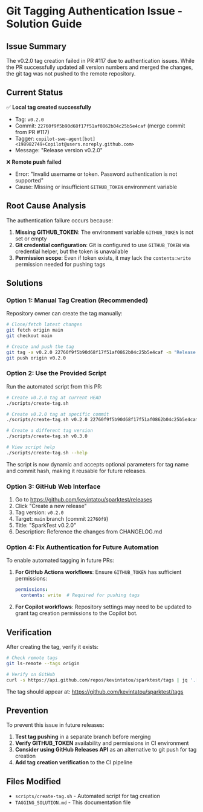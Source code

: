 # Git Tagging Authentication Issue - Solution Guide

## Issue Summary

The v0.2.0 tag creation failed in PR #117 due to authentication issues. While the PR successfully updated all version numbers and merged the changes, the git tag was not pushed to the remote repository.

## Current Status

✅ **Local tag created successfully**
- Tag: `v0.2.0` 
- Commit: `22760f9f5b90d68f17f51af0862b04c25b5e4caf` (merge commit from PR #117)
- Tagger: `copilot-swe-agent[bot] <198982749+Copilot@users.noreply.github.com>`
- Message: "Release version v0.2.0"

❌ **Remote push failed**
- Error: "Invalid username or token. Password authentication is not supported"
- Cause: Missing or insufficient `GITHUB_TOKEN` environment variable

## Root Cause Analysis

The authentication failure occurs because:

1. **Missing GITHUB_TOKEN**: The environment variable `GITHUB_TOKEN` is not set or empty
2. **Git credential configuration**: Git is configured to use `GITHUB_TOKEN` via credential helper, but the token is unavailable
3. **Permission scope**: Even if token exists, it may lack the `contents:write` permission needed for pushing tags

## Solutions

### Option 1: Manual Tag Creation (Recommended)

Repository owner can create the tag manually:

```bash
# Clone/fetch latest changes
git fetch origin main
git checkout main

# Create and push the tag
git tag -a v0.2.0 22760f9f5b90d68f17f51af0862b04c25b5e4caf -m "Release version v0.2.0"
git push origin v0.2.0
```

### Option 2: Use the Provided Script

Run the automated script from this PR:

```bash
# Create v0.2.0 tag at current HEAD
./scripts/create-tag.sh

# Create v0.2.0 tag at specific commit
./scripts/create-tag.sh v0.2.0 22760f9f5b90d68f17f51af0862b04c25b5e4caf

# Create a different tag version
./scripts/create-tag.sh v0.3.0

# View script help
./scripts/create-tag.sh --help
```

The script is now dynamic and accepts optional parameters for tag name and commit hash, making it reusable for future releases.

### Option 3: GitHub Web Interface

1. Go to https://github.com/kevintatou/sparktest/releases
2. Click "Create a new release"
3. Tag version: `v0.2.0`
4. Target: `main` branch (commit `22760f9`)
5. Title: "SparkTest v0.2.0"
6. Description: Reference the changes from CHANGELOG.md

### Option 4: Fix Authentication for Future Automation

To enable automated tagging in future PRs:

1. **For GitHub Actions workflows**: Ensure `GITHUB_TOKEN` has sufficient permissions:
   ```yaml
   permissions:
     contents: write  # Required for pushing tags
   ```

2. **For Copilot workflows**: Repository settings may need to be updated to grant tag creation permissions to the Copilot bot.

## Verification

After creating the tag, verify it exists:

```bash
# Check remote tags
git ls-remote --tags origin

# Verify on GitHub
curl -s https://api.github.com/repos/kevintatou/sparktest/tags | jq '.[].name'
```

The tag should appear at: https://github.com/kevintatou/sparktest/tags

## Prevention

To prevent this issue in future releases:

1. **Test tag pushing** in a separate branch before merging
2. **Verify GITHUB_TOKEN** availability and permissions in CI environment  
3. **Consider using GitHub Releases API** as an alternative to git push for tag creation
4. **Add tag creation verification** to the CI pipeline

## Files Modified

- `scripts/create-tag.sh` - Automated script for tag creation
- `TAGGING_SOLUTION.md` - This documentation file